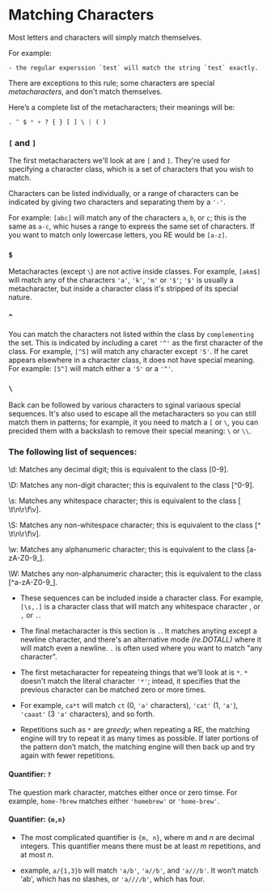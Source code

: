 # Matching Characters

Most letters and characters will simply match themselves. 

For example:

    - the regular experssion `test` will match the string `test` exactly.

There are exceptions to this rule; some characters are special *metacharacters*, and don't match themselves.

Here’s a complete list of the metacharacters; their meanings will be:

```py
. ^ $ * + ? { } [ ] \ | ( )
```

### `[` and `]`

The first metacharacters we'll look at are `[` and `]`. They're used for specifying a character class, which is a set of characters that you wish to match. 

Characters can be listed individually, or a range of characters can be indicated by giving two characters and separating them by a `'-'`.

For example: `[abc]` will match any of the characters `a`, `b`, or `c`; this is the same as `a-c`, whic huses a range to express the same set of characters. If you want to match only lowercase letters, you RE would be `[a-z]`.

### `$`

Metacharactes (except `\`) are not active inside classes. For example, `[akm$]` will match any of the characters `'a'`, `'k'`, `'m'` or `'$'`; `'$'` is usually a metacharacter, but inside a character class it's stripped of its special nature.

### `^`

You can match the characters not listed within the class by `complementing` the set. This is indicated by including a caret `'^'` as the first character of the class. 
For example, `[^5]` will match any character except `'5'`. 
If he caret appears elsewhere in a character class, it does not have special meaning. For example: `[5^]` will match either a `'5'` or a `'^'`.

### `\`

Back can be followed by various characters to sginal variaous special sequences. 
It's also used to escape all the metacharacters so you can still match them in patterns; for example, it you need to match a `[` or `\`, you can precided them with a backslash to remove their special meaning: `\` or `\\`.

### The following list of sequences:

\d: Matches any decimal digit; this is equivalent to the class [0-9].

\D: Matches any non-digit character; this is equivalent to the class [^0-9].

\s: Matches any whitespace character; this is equivalent to the class [ \t\n\r\f\v].

\S: Matches any non-whitespace character; this is equivalent to the class [^ \t\n\r\f\v].

\w: Matches any alphanumeric character; this is equivalent to the class [a-zA-Z0-9_].

\W: Matches any non-alphanumeric character; this is equivalent to the class [^a-zA-Z0-9_].

- These sequences can be included inside a character class. For example, `[\s,.]` is a character class that will match any whitespace character , or `,` or `.`.

- The final metacharacter is this section is `.`. It matches anyting except a newline character, and there's an alternative mode *(re.DOTALL)* where it will match even a newline. `.` is often used where you want to  match "any character".

- The first metacharacter for repeateing things that we'll look at is `*`. `*` doesn't match the literal character `'*'`; intead, it specifies that the previous character can be matched zero or more times.

- For example, `ca*t` will match `ct` (0, `'a'` characters), `'cat'` (1, `'a'`), `'caaat'` (3 `'a'` characters), and so forth.

- Repetitions such as `*` are *greedy*; when repeating a RE, the matching engine will try to repeat it as many times as possible. If later portions of the pattern don’t match, the matching engine will then back up and try again with fewer repetitions.

#### Quantifier: `?` 

The question mark character, matches either once or zero timse. For example, `home-?brew` matches either `'homebrew'` or `'home-brew'`.

#### Quantifier: `{m,n}`

- The most complicated quantifier is `{m, n}`, where *m* and *n* are decimal integers. This quantifier means there must be at least *m* repetitions, and at most *n*.

- example, `a/{1,3}b` will match `'a/b'`, `'a//b'`, and `'a///b'`. It won’t match 'ab', which has no slashes, or `'a////b'`, which has four.